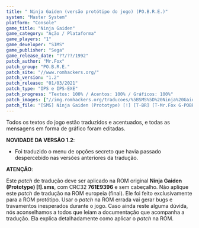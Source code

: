 ```yaml
---
title: " Ninja Gaiden (versão protótipo do jogo) (PO.B.R.E.)"
system: "Master System"
platform: "Console"
game_title: "Ninja Gaiden"
game_category: "Ação / Plataforma"
game_players: "1"
game_developer: "SIMS"
game_publisher: "Sega"
game_release_date: "??/??/1992"
patch_author: "Mr.Fox"
patch_group: "PO.B.R.E."
patch_site: "//www.romhackers.org/"
patch_version: "1.2"
patch_release: "01/03/2021"
patch_type: "IPS e IPS-EXE"
patch_progress: "Textos: 100% / Acentos: 100% / Gráficos: 100%"
patch_images: ["//img.romhackers.org/traducoes/%5BSMS%5D%20Ninja%20Gaiden%20-%20POBRE%20-%201.png","//img.romhackers.org/traducoes/%5BSMS%5D%20Ninja%20Gaiden%20-%20POBRE%20-%202.png","//img.romhackers.org/traducoes/%5BSMS%5D%20Ninja%20Gaiden%20-%20POBRE%20-%203.png"]
patch_file: "[SMS] Ninja Gaiden (Prototype) [!] [T-BR] [T-Mr.Fox G-POBRE] [V-1.2 P-100% A-2021].zip"
---
```

Todos os textos do jogo estão traduzidos e acentuados, e todas as mensagens em forma de gráfico foram editadas.

<b>NOVIDADE DA VERSÃO 1.2</b>:

- Foi traduzido o menu de opções secreto que havia passado despercebido nas versões anteriores da tradução.

<b>ATENÇÃO</b>:

Este <i>patch</i> de tradução deve ser aplicado na ROM original <b>Ninja Gaiden (Prototype) [!].sms</b>, com CRC32 <b>761E9396</b> e sem cabeçalho. Não aplique este <i>patch</i> de tradução na ROM europeia (final). Ele foi feito exclusivamente para a ROM protótipo. Usar o <i>patch</i> na ROM errada vai gerar bugs e travamentos inesperados durante o jogo. Caso ainda reste alguma dúvida, nós aconselhamos a todos que leiam a documentação que acompanha a tradução. Ela explica detalhadamente como aplicar o <i>patch</i> na ROM.
